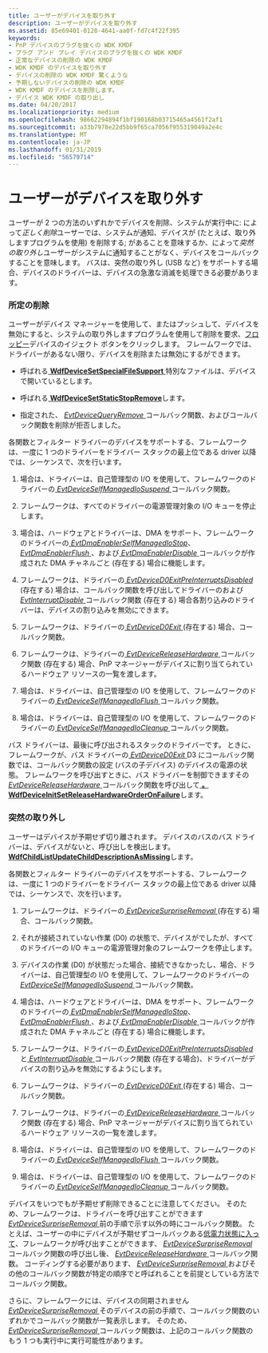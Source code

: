 ```yaml
---
title: ユーザーがデバイスを取り外す
description: ユーザーがデバイスを取り外す
ms.assetid: 85e69401-0128-4641-aa0f-fd7c4f22f395
keywords:
- PnP デバイスのプラグを抜くの WDK KMDF
- プラグ アンド プレイ デバイスのプラグを抜くの WDK KMDF
- 正常なデバイスの削除の WDK KMDF
- WDK KMDF のデバイスを取り外す
- デバイスの削除の WDK KMDF 驚くような
- 予期しないデバイスの削除の WDK KMDF
- WDK KMDF のデバイスを削除します。
- デバイス WDK KMDF の取り出し
ms.date: 04/20/2017
ms.localizationpriority: medium
ms.openlocfilehash: 98662294894f1bf190168b03715465a4561f2af1
ms.sourcegitcommit: a33b7978e22d5bb9f65ca7056f955319049a2e4c
ms.translationtype: MT
ms.contentlocale: ja-JP
ms.lasthandoff: 01/31/2019
ms.locfileid: "56579714"
---
```

# <a name="a-user-unplugs-a-device"></a>ユーザーがデバイスを取り外す


ユーザーが 2 つの方法のいずれかでデバイスを削除、システムが実行中に: によって*正しく削除*ユーザーでは、システムが通知、デバイスが (たとえば、取り外しますプログラムを使用) を削除する; があることを意味するか、によって*突然の取り外し*ユーザーがシステムに通知することがなく、デバイスをコールバックすることを意味します。 バスは、突然の取り外し (USB など) をサポートする場合、デバイスのドライバーは、デバイスの急激な消滅を処理できる必要があります。

### <a href="" id="orderly-removal"></a> 所定の削除

ユーザーがデバイス マネージャーを使用して、またはプッシュして、デバイスを無効にすると、システムの取り外しますプログラムを使用して削除を要求、[フロッピー](supporting-ejectable-devices.md)デバイスのイジェクト ボタンをクリックします。 フレームワークでは、ドライバーがあるない限り、デバイスを削除または無効にするができます。

-   呼ばれる[ **WdfDeviceSetSpecialFileSupport** ](https://msdn.microsoft.com/library/windows/hardware/ff546903)特別なファイルは、デバイスで開いているとします。

-   呼ばれる[ **WdfDeviceSetStaticStopRemove**](https://msdn.microsoft.com/library/windows/hardware/ff546915)します。

-   指定された、 [ *EvtDeviceQueryRemove* ](https://msdn.microsoft.com/library/windows/hardware/ff540883)コールバック関数、およびコールバック関数を削除が拒否しました。

各関数とフィルター ドライバーのデバイスをサポートする、フレームワークは、一度に 1 つのドライバーをドライバー スタックの最上位である driver 以降では、シーケンスで、次を行います。

1.  場合は、ドライバーは、自己管理型の I/O を使用して、フレームワークのドライバーの[ *EvtDeviceSelfManagedIoSuspend* ](https://msdn.microsoft.com/library/windows/hardware/ff540907)コールバック関数。

2.  フレームワークは、すべてのドライバーの電源管理対象の I/O キューを停止します。

3.  場合は、ハードウェアとドライバーは、DMA をサポート、フレームワークのドライバーの[ *EvtDmaEnablerSelfManagedIoStop*](https://msdn.microsoft.com/library/windows/hardware/ff541677)、 [ *EvtDmaEnablerFlush* ](https://msdn.microsoft.com/library/windows/hardware/ff541655)、および[ *EvtDmaEnablerDisable* ](https://msdn.microsoft.com/library/windows/hardware/ff540927)コールバックが作成された DMA チャネルごと (存在する) 場合に機能します。

4.  フレームワークは、ドライバーの[ *EvtDeviceD0ExitPreInterruptsDisabled* ](https://msdn.microsoft.com/library/windows/hardware/ff540856) (存在する) 場合は、コールバック関数を呼び出してドライバーのおよび[ *EvtInterruptDisable* ](https://msdn.microsoft.com/library/windows/hardware/ff541714)コールバック関数 (存在する) 場合各割り込みのドライバーは、デバイスの割り込みを無効にできます。

5.  フレームワークは、ドライバーの[ *EvtDeviceD0Exit* ](https://msdn.microsoft.com/library/windows/hardware/ff540855) (存在する) 場合、コールバック関数。

6.  フレームワークは、ドライバーの[ *EvtDeviceReleaseHardware* ](https://msdn.microsoft.com/library/windows/hardware/ff540890)コールバック関数 (存在する) 場合、PnP マネージャーがデバイスに割り当てられているハードウェア リソースの一覧を渡します。

7.  場合は、ドライバーは、自己管理型の I/O を使用して、フレームワークのドライバーの[ *EvtDeviceSelfManagedIoFlush* ](https://msdn.microsoft.com/library/windows/hardware/ff540901)コールバック関数。

8.  場合は、ドライバーは、自己管理型の I/O を使用して、フレームワークのドライバーの[ *EvtDeviceSelfManagedIoCleanup* ](https://msdn.microsoft.com/library/windows/hardware/ff540898)コールバック関数。

バス ドライバーは、最後に呼び出されるスタックのドライバーです。 ときに、フレームワークが、バス ドライバーの[ *EvtDeviceD0Exit* ](https://msdn.microsoft.com/library/windows/hardware/ff540855) D3 にコールバック関数では、コールバック関数の設定 (バスの子デバイス) のデバイスの電源の状態。 フレームワークを呼び出すときに、バス ドライバーを制御できますその[ *EvtDeviceReleaseHardware* ](https://msdn.microsoft.com/library/windows/hardware/ff540890)コールバック関数を呼び出して[  **。WdfDeviceInitSetReleaseHardwareOrderOnFailure**](https://msdn.microsoft.com/library/windows/hardware/hh706196)します。

### <a href="" id="surprise-removal"></a> 突然の取り外し

ユーザーはデバイスが予期せず切り離されます。 デバイスのバスのバス ドライバーは、デバイスがないと、呼び出しを検出します。 [ **WdfChildListUpdateChildDescriptionAsMissing**](https://msdn.microsoft.com/library/windows/hardware/ff545674)します。

各関数とフィルター ドライバーのデバイスをサポートする、フレームワークは、一度に 1 つのドライバーをドライバー スタックの最上位である driver 以降では、シーケンスで、次を行います。

1.  フレームワークは、ドライバーの[ *EvtDeviceSurpriseRemoval* ](https://msdn.microsoft.com/library/windows/hardware/ff540913) (存在する) 場合、コールバック関数。

2.  それが接続されていない作業 (D0) の状態で、デバイスがでしたが、すべてのドライバーの I/O キューの電源管理対象のフレームワークを停止します。

3.  デバイスの作業 (D0) が状態だった場合、接続できなかったし、場合、ドライバーは、自己管理型の I/O を使用して、フレームワークのドライバーの[ *EvtDeviceSelfManagedIoSuspend* ](https://msdn.microsoft.com/library/windows/hardware/ff540907)コールバック関数。

4.  場合は、ハードウェアとドライバーは、DMA をサポート、フレームワークのドライバーの[ *EvtDmaEnablerSelfManagedIoStop*](https://msdn.microsoft.com/library/windows/hardware/ff541677)、 [ *EvtDmaEnablerFlush* ](https://msdn.microsoft.com/library/windows/hardware/ff541655)、および[ *EvtDmaEnablerDisable* ](https://msdn.microsoft.com/library/windows/hardware/ff540927)コールバックが作成された DMA チャネルごと (存在する) 場合に機能します。

5.  フレームワークは、ドライバーの[ *EvtDeviceD0ExitPreInterruptsDisabled* ](https://msdn.microsoft.com/library/windows/hardware/ff540856)と[ *EvtInterruptDisable* ](https://msdn.microsoft.com/library/windows/hardware/ff541714)コールバック関数 (存在する場合)、ドライバーがデバイスの割り込みを無効にするようにします。

6.  フレームワークは、ドライバーの[ *EvtDeviceD0Exit* ](https://msdn.microsoft.com/library/windows/hardware/ff540855) (存在する) 場合、コールバック関数。

7.  フレームワークは、ドライバーの[ *EvtDeviceReleaseHardware* ](https://msdn.microsoft.com/library/windows/hardware/ff540890)コールバック関数 (存在する) 場合、PnP マネージャーがデバイスに割り当てられているハードウェア リソースの一覧を渡します。

8.  場合は、ドライバーは、自己管理型の I/O を使用して、フレームワークのドライバーの[ *EvtDeviceSelfManagedIoFlush* ](https://msdn.microsoft.com/library/windows/hardware/ff540901)コールバック関数。

9.  場合は、ドライバーは、自己管理型の I/O を使用して、フレームワークのドライバーの[ *EvtDeviceSelfManagedIoCleanup* ](https://msdn.microsoft.com/library/windows/hardware/ff540898)コールバック関数。

デバイスをいつでもが予期せず削除できることに注意してください。 そのため、フレームワークは、ドライバーを呼び出すことができます[ *EvtDeviceSurpriseRemoval* ](https://msdn.microsoft.com/library/windows/hardware/ff540913)前の手順で示す以外の時にコールバック関数。 たとえば、ユーザーの中にデバイスが予期せずコールバックある[低電力状態に入って](a-device-enters-a-low-power-state.md)、フレームワークが呼び出すことができます、 [ *EvtDeviceSurpriseRemoval* ](https://msdn.microsoft.com/library/windows/hardware/ff540913)コールバック関数の呼び出し後、 [ *EvtDeviceReleaseHardware* ](https://msdn.microsoft.com/library/windows/hardware/ff540890)コールバック関数。 コーディングする必要があります、 [ *EvtDeviceSurpriseRemoval* ](https://msdn.microsoft.com/library/windows/hardware/ff540913)およびその他のコールバック関数が特定の順序でと呼ばれることを前提としている方法でコールバック関数。

さらに、フレームワークには、デバイスの同期されません[ *EvtDeviceSurpriseRemoval* ](https://msdn.microsoft.com/library/windows/hardware/ff540913)そのデバイスの前の手順で、コールバック関数のいずれかでコールバック関数が一覧表示します。 そのため、 [ *EvtDeviceSurpriseRemoval* ](https://msdn.microsoft.com/library/windows/hardware/ff540913)コールバック関数は、上記のコールバック関数のもう 1 つも実行中に実行可能性があります。

 

 






